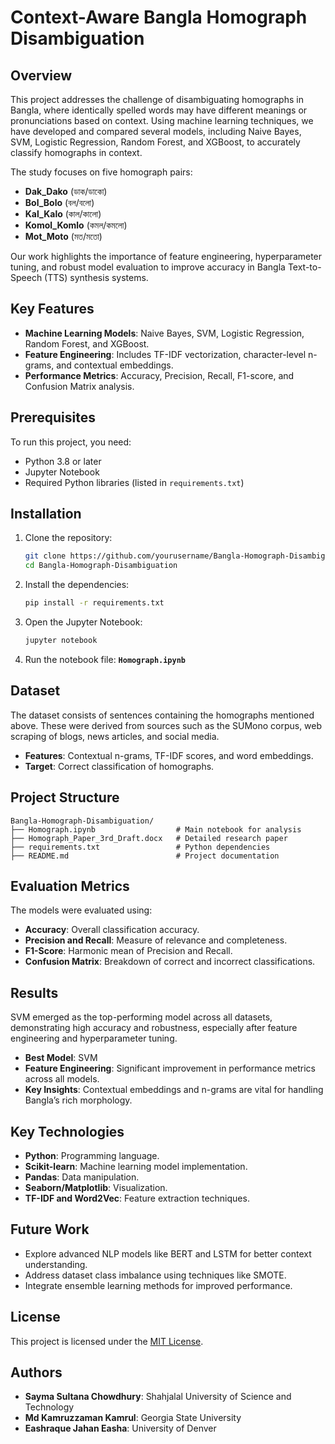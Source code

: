 
# Context-Aware Bangla Homograph Disambiguation

## Overview

This project addresses the challenge of disambiguating homographs in Bangla, where identically spelled words may have different meanings or pronunciations based on context. Using machine learning techniques, we have developed and compared several models, including Naive Bayes, SVM, Logistic Regression, Random Forest, and XGBoost, to accurately classify homographs in context.

The study focuses on five homograph pairs:
- **Dak_Dako** (ডাক/ডাকো)
- **Bol_Bolo** (বল/বলো)
- **Kal_Kalo** (কাল/কালো)
- **Komol_Komlo** (কমল/কমলো)
- **Mot_Moto** (মত/মতো)

Our work highlights the importance of feature engineering, hyperparameter tuning, and robust model evaluation to improve accuracy in Bangla Text-to-Speech (TTS) synthesis systems.

## Key Features

- **Machine Learning Models**: Naive Bayes, SVM, Logistic Regression, Random Forest, and XGBoost.
- **Feature Engineering**: Includes TF-IDF vectorization, character-level n-grams, and contextual embeddings.
- **Performance Metrics**: Accuracy, Precision, Recall, F1-score, and Confusion Matrix analysis.

## Prerequisites

To run this project, you need:
- Python 3.8 or later
- Jupyter Notebook
- Required Python libraries (listed in `requirements.txt`)

## Installation

1. Clone the repository:
   ```bash
   git clone https://github.com/yourusername/Bangla-Homograph-Disambiguation.git
   cd Bangla-Homograph-Disambiguation
   ```

2. Install the dependencies:
   ```bash
   pip install -r requirements.txt
   ```

3. Open the Jupyter Notebook:
   ```bash
   jupyter notebook
   ```

4. Run the notebook file: **`Homograph.ipynb`**

## Dataset

The dataset consists of sentences containing the homographs mentioned above. These were derived from sources such as the SUMono corpus, web scraping of blogs, news articles, and social media.

- **Features**: Contextual n-grams, TF-IDF scores, and word embeddings.
- **Target**: Correct classification of homographs.

## Project Structure

```
Bangla-Homograph-Disambiguation/
├── Homograph.ipynb                  # Main notebook for analysis
├── Homograph_Paper_3rd_Draft.docx   # Detailed research paper
├── requirements.txt                 # Python dependencies
├── README.md                        # Project documentation
```

## Evaluation Metrics

The models were evaluated using:
- **Accuracy**: Overall classification accuracy.
- **Precision and Recall**: Measure of relevance and completeness.
- **F1-Score**: Harmonic mean of Precision and Recall.
- **Confusion Matrix**: Breakdown of correct and incorrect classifications.

## Results

SVM emerged as the top-performing model across all datasets, demonstrating high accuracy and robustness, especially after feature engineering and hyperparameter tuning.

- **Best Model**: SVM
- **Feature Engineering**: Significant improvement in performance metrics across all models.
- **Key Insights**: Contextual embeddings and n-grams are vital for handling Bangla’s rich morphology.

## Key Technologies

- **Python**: Programming language.
- **Scikit-learn**: Machine learning model implementation.
- **Pandas**: Data manipulation.
- **Seaborn/Matplotlib**: Visualization.
- **TF-IDF and Word2Vec**: Feature extraction techniques.

## Future Work

- Explore advanced NLP models like BERT and LSTM for better context understanding.
- Address dataset class imbalance using techniques like SMOTE.
- Integrate ensemble learning methods for improved performance.

## License

This project is licensed under the [MIT License](LICENSE).

## Authors

- **Sayma Sultana Chowdhury**: Shahjalal University of Science and Technology
- **Md Kamruzzaman Kamrul**: Georgia State University
- **Eashraque Jahan Easha**: University of Denver
